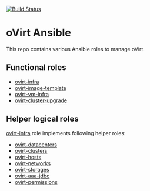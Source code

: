 [![Build Status](https://travis-ci.org/machacekondra/ovirt-ansible-roles.svg?branch=master)](https://travis-ci.org/machacekondra/ovirt-ansible-roles)

# oVirt Ansible

This repo contains various Ansible roles to manage oVirt.

## Functional roles

* [ovirt-infra]
* [ovirt-image-template]
* [ovirt-vm-infra]
* [ovirt-cluster-upgrade]

## Helper logical roles

[ovirt-infra] role implements following helper roles:

 * [ovirt-datacenters]
 * [ovirt-clusters]
 * [ovirt-hosts]
 * [ovirt-networks]
 * [ovirt-storages]
 * [ovirt-aaa-jdbc]
 * [ovirt-permissions]

[ovirt-infra]: https://github.com/machacekondra/ovirt-ansible-roles/blob/master/roles/ovirt-infra/README.md
[ovirt-image-template]: https://github.com/machacekondra/ovirt-ansible-roles/blob/master/roles/ovirt-image-template/README.md
[ovirt-vm-infra]: https://github.com/machacekondra/ovirt-ansible-roles/blob/master/roles/ovirt-vm-infra/README.md
[ovirt-cluster-upgrade]: https://github.com/machacekondra/ovirt-ansible-roles/blob/master/roles/ovirt-cluster-upgrade/README.md
[ovirt-aaa-jdbc]: https://github.com/machacekondra/ovirt-ansible-roles/blob/master/roles/ovirt-aaa-jdbc/README.md
[ovirt-clusters]: https://github.com/machacekondra/ovirt-ansible-roles/blob/master/roles/ovirt-clusters/README.md
[ovirt-datacenters]: https://github.com/machacekondra/ovirt-ansible-roles/blob/master/roles/ovirt-datacenters/README.md
[ovirt-hosts]: https://github.com/machacekondra/ovirt-ansible-roles/blob/master/roles/ovirt-hosts/README.md
[ovirt-networks]: https://github.com/machacekondra/ovirt-ansible-roles/blob/master/roles/ovirt-networks/README.md
[ovirt-permissions]: https://github.com/machacekondra/ovirt-ansible-roles/blob/master/roles/ovirt-permissions/README.md
[ovirt-storages]: https://github.com/machacekondra/ovirt-ansible-roles/blob/master/roles/ovirt-storages/README.md
